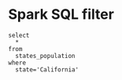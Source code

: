 # Spark SQL filter
  
    select 
      * 
    from 
      states_population
    where 
      state='California'
